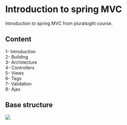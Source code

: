 # Introduction to spring MVC

Introduction to spring MVC from pluralsight course.

## Content
1- Introduction<br>
2- Building<br>
3- Architecture<br>
4- Controllers<br>
5- Views<br>
6- Tags<br>
7- Validation<br>
8- Ajax<br>

## Base structure
<img src="http://websystique.com/wp-content/uploads/2014/08/SpringMVC_Architecture.png"/>
